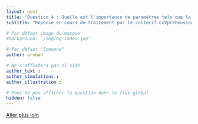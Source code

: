 ```yaml
---
layout: post
title: "Question 4 : Quelle est l'importance de paramètres tels que la probabilité de transmission ou le temps d'incubation ?"
subtitle: "Réponse en cours de traitement par le collecif CoVpréhension"

# Par défaut image du masque
#background: '/img/bg-index.jpg'

# Par défaut "Someone"
author: arnban

# Ne s'affichera pas si vide
author_text : 
author_simulations : 
author_illustration : 

# Pour ne pas afficher la question dans le flux global
hidden: false
---
```




<a href="{% post_url 2020-03-26-q1-1 %}" class="btn btn-primary">Aller plus loin</a>
